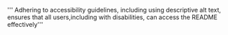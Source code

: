 ''' Adhering to accessibility guidelines, including using descriptive alt text,
ensures that all users,including with disabilities, can access the README effectively'''

